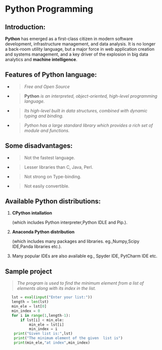 
# Python Programming
## Introduction:
**Python** has emerged as a first-class citizen in modern software development, infrastructure management, and data analysis. It is no longer a back-room utility language, but a major force in web application creation and systems management, and a key driver of the explosion in big data analytics and **machine intelligence**.

## Features of Python language:
* >*Free and Open Source* 
* >**Python** *is an interpreted, object-oriented, high-level programming language.*
* >*Its high-level built in data structures, combined with dynamic typing and binding.*
* >*Python has a large standard library which provides a rich set of module and functions.*

## Some disadvantages:
* >Not the fastest language.
* >Lesser libraries than C, Java, Perl.
* >Not strong on Type-binding.
* >Not easily convertible.

## Available Python distributions:
1. **CPython intallation**
   
   (which includes Python interpreter,Python IDLE and Pip.).
2. **Anaconda Python distribution**

    (which includes many packages and libraries. eg.,Numpy,Scipy IDE,Panda libraries etc.).
3. Many popular IDEs are also available eg., Spyder IDE, PytCharm IDE etc.

## Sample project 
> *The program is used to find the minimum element from a list of elements along with its index in the list.*

```python
   lst = eval(input("Enter your list:"))
   length = len(lst)
   min_ele = lst[0]
   min_index = 0
   for i in range(1,length-1):
       if lst[i] < min_ele:
           min_ele = lst[i]
           min_index = i
    print("Given list is:",lst)
    print("The minimum element of the given  list is")
    print(min_ele,"at index",min_index)
```
